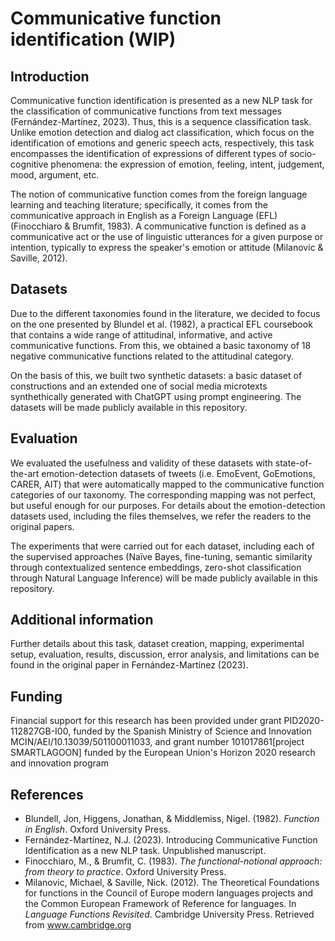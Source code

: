 # Communicative function identification (WIP)
## Introduction
Communicative function identification is presented as a new NLP task for the classification of communicative functions from text messages (Fernández-Martínez, 2023). Thus, this is a sequence classification task. Unlike emotion detection and dialog act classification, which focus on the identification of emotions and generic speech acts, respectively, this task encompasses the identification of expressions of different types of socio-cognitive phenomena: the expression of emotion, feeling, intent, judgement, mood, argument, etc.

The notion of communicative function comes from the foreign language learning and teaching literature; specifically, it comes from the communicative approach in English as a Foreign Language (EFL) (Finocchiaro & Brumfit, 1983). A communicative function is defined as a communicative act or the use of linguistic utterances for a given purpose or intention, typically to express the speaker's emotion or attitude (Milanovic & Saville, 2012).

## Datasets
Due to the different taxonomies found in the literature, we decided to focus on the one presented by Blundel et al. (1982), a practical EFL coursebook that contains a wide range of attitudinal, informative, and active communicative functions. From this, we obtained a basic taxonomy of 18 negative communicative functions related to the attitudinal category.

On the basis of this, we built two synthetic datasets: a basic dataset of constructions and an extended one of social media microtexts synthethically generated with ChatGPT using prompt engineering. The datasets will be made publicly available in this repository.

## Evaluation
We evaluated the usefulness and validity of these datasets with state-of-the-art emotion-detection datasets of tweets (i.e. EmoEvent, GoEmotions, CARER, AIT) that were automatically mapped to the communicative function categories of our taxonomy. The corresponding mapping was not perfect, but useful enough for our purposes. For details about the emotion-detection datasets used, including the files themselves, we refer the readers to the original papers. 

The experiments that were carried out for each dataset, including each of the supervised approaches (Naïve Bayes, fine-tuning, semantic similarity through contextualized sentence embeddings, zero-shot classification through Natural Language Inference) will be made publicly available in this repository.

## Additional information
Further details about this task, dataset creation, mapping, experimental setup, evaluation, results, discussion, error analysis, and limitations can be found in the original paper in Fernández-Martínez (2023).

## Funding
Financial support for this research has been provided under grant PID2020-112827GB-I00, funded by the Spanish Ministry of Science and Innovation MCIN/AEI/10.13039/501100011033, and grant number 101017861[project SMARTLAGOON] funded by the European Union's Horizon 2020 research and innovation program

## References

- Blundell, Jon, Higgens, Jonathan, & Middlemiss, Nigel. (1982). *Function in English*. Oxford University Press.
- Fernández-Martínez, N.J. (2023). Introducing Communicative Function Identification as a new NLP task. Unpublished manuscript.
- Finocchiaro, M., & Brumfit, C. (1983). *The functional-notional approach: from theory to practice*. Oxford University Press.
- Milanovic, Michael, & Saville, Nick. (2012). The Theoretical Foundations for functions in the Council of Europe modern languages projects and the Common European Framework of Reference for languages. In *Language Functions Revisited*. Cambridge University Press. Retrieved from www.cambridge.org
